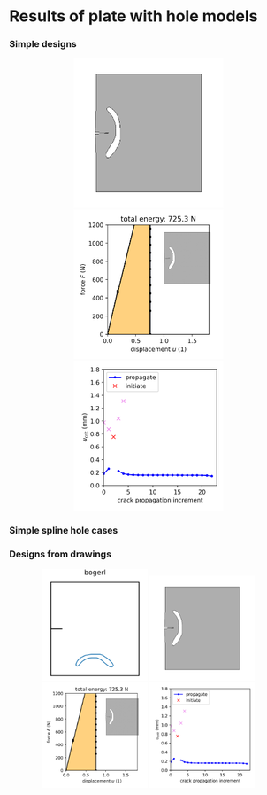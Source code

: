 # Results of plate with hole models


### Simple designs
<p float="left" align="center">
  <img src="res_femon_designs/plate-bogerl-expl-da030/_crack-growth.gif" width="270" /> 
  <img src="res_femon_designs/plate-bogerl-expl-da030/_fu_res.png" width="270" />
  <img src="res_femon_designs/plate-bogerl-expl-da030/_ucrit_res.png" width="270" />
</p>
<p align="center">
</p>

### Simple spline hole cases


### Designs from drawings

<p float="left" align="center">
  <img src="res_femon_designs/drawings/bogerl.png" width="190" />
  <img src="res_femon_designs/plate-bogerl-expl-da030/_crack-growth.gif" width="190" /> 
  <img src="res_femon_designs/plate-bogerl-expl-da030/_fu_res.png" width="190" />
  <img src="res_femon_designs/plate-bogerl-expl-da030/_ucrit_res.png" width="190" />
</p>
<p align="center">
</p>